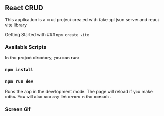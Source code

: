 <h2>React CRUD</h2>

This application is a crud project created with fake api json server and react vite library.

Getting Started with ### `npm create vite`

<h3>Available Scripts</h3>

In the project directory, you can run:

### `npm install` <br/>

### `npm run dev` <br/>

Runs the app in the development mode.
The page will reload if you make edits.
You will also see any lint errors in the console.

<h3>Screen Gif</h3>
